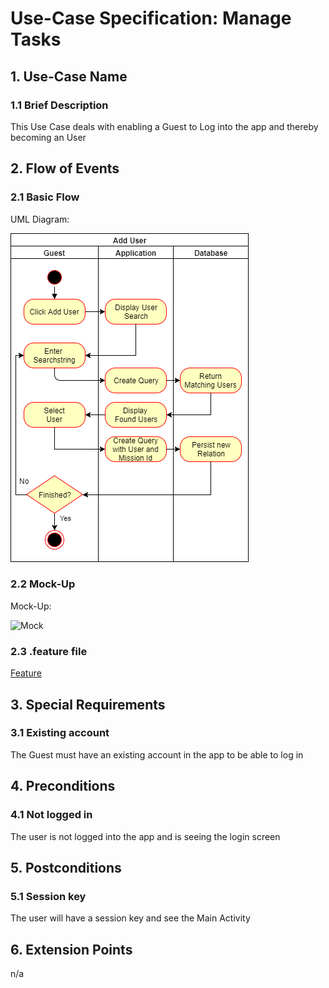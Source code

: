# Use-Case Specification: Manage Tasks


## 1. Use-Case Name 
### 1.1 Brief Description
This Use Case deals with enabling a Guest to Log into the app and thereby becoming an User

## 2. Flow of Events
### 2.1 Basic Flow 
UML Diagram: 

![UML][]

### 2.2 Mock-Up
Mock-Up:

![Mock][]

### 2.3 .feature file

[Feature](https://github.com/Mert-Guenduez/learnityourself/blob/master/app/src/androidTest/assets/res/AddUser.feature)

## 3. Special Requirements
### 3.1 Existing account
The Guest must have an existing account in the app to be able to log in

## 4. Preconditions
### 4.1 Not logged in
The user is not logged into the app and is seeing the login screen

## 5. Postconditions 
### 5.1 Session key
The user will have a session key and see the Main Activity

## 6. Extension Points
n/a

<!-- picture links -->
[UML]: https://raw.githubusercontent.com/Mert-Guenduez/learnityourself/master/Documentation/UC/AddUser/UML_AddUser.png "UML Diagram"
[Mock]: https://raw.githubusercontent.com/Mert-Guenduez/learnityourself/master/Documentation/UC/Login/AddUser_Mock.png "Mockup"
